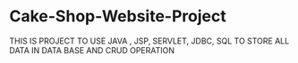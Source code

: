 # Cake-Shop-Website-Project
THIS IS PROJECT TO USE JAVA , JSP, SERVLET, JDBC, SQL TO STORE ALL DATA IN DATA BASE AND CRUD OPERATION
